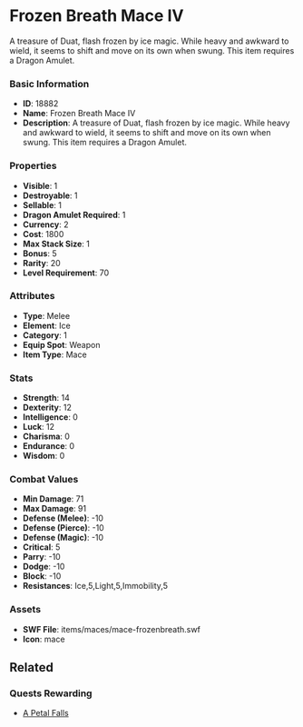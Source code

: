 # Frozen Breath Mace IV

A treasure of Duat, flash frozen by ice magic. While heavy and awkward to wield, it seems to shift and move on its own when swung. This item requires a Dragon Amulet.

### Basic Information

- **ID**: 18882
- **Name**: Frozen Breath Mace IV
- **Description**: A treasure of Duat, flash frozen by ice magic. While heavy and awkward to wield, it seems to shift and move on its own when swung. This item requires a Dragon Amulet.

### Properties

- **Visible**: 1
- **Destroyable**: 1
- **Sellable**: 1
- **Dragon Amulet Required**: 1
- **Currency**: 2
- **Cost**: 1800
- **Max Stack Size**: 1
- **Bonus**: 5
- **Rarity**: 20
- **Level Requirement**: 70

### Attributes

- **Type**: Melee
- **Element**: Ice
- **Category**: 1
- **Equip Spot**: Weapon
- **Item Type**: Mace

### Stats

- **Strength**: 14
- **Dexterity**: 12
- **Intelligence**: 0
- **Luck**: 12
- **Charisma**: 0
- **Endurance**: 0
- **Wisdom**: 0

### Combat Values

- **Min Damage**: 71
- **Max Damage**: 91
- **Defense (Melee)**: -10
- **Defense (Pierce)**: -10
- **Defense (Magic)**: -10
- **Critical**: 5
- **Parry**: -10
- **Dodge**: -10
- **Block**: -10
- **Resistances**: Ice,5,Light,5,Immobility,5

### Assets

- **SWF File**: items/maces/mace-frozenbreath.swf
- **Icon**: mace

## Related

### Quests Rewarding

- [A Petal Falls](../quests/1627-a-petal-falls.md)

